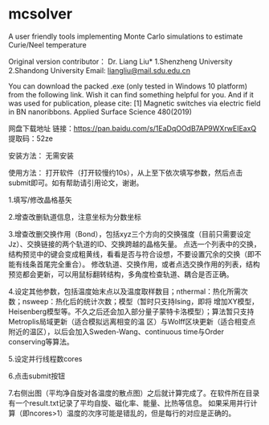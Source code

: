# mcsolver
A user friendly tools implementing Monte Carlo simulations to estimate Curie/Neel temperature

Original version contributor： Dr. Liang Liu* 1.Shenzheng University 2.Shandong University
Email: liangliu@mail.sdu.edu.cn

You can download the packed .exe (only tested in Windows 10 platform) from the following link. Wish it can find something helpful for you. And if it was used for publication, please cite:
[1] Magnetic switches via electric field in BN nanoribbons. Applied Surface Science 480(2019)

网盘下载地址
链接：https://pan.baidu.com/s/1EaDqOOdB7AP9WXrwEIEaxQ
提取码：52ze

安装方法：
无需安装

使用方法：
打开软件（打开较慢约10s），从上至下依次填写参数，然后点击submit即可。如有帮助请引用论文，谢谢。

1.填写/修改晶格基矢

2.增查改删轨道信息，注意坐标为分数坐标

3.增查改删交换作用（Bond），包括xyz三个方向的交换强度（目前只需要设定Jz）、交换链接的两个轨道的ID、交换跨越的晶格矢量。
   点选一个列表中的交换，结构预览中的键会变成粗黄线，看看是否与符合设想，不要设置冗余的交换（即不能有线条首尾完全重合）。
   修改轨道、交换作用，或者点选交换作用的列表，结构预览都会更新，可以用鼠标翻转结构，多角度检查轨道、耦合是否正确。

4.设定其他参数，包括温度始末点以及温度取样数目；nthermal：热化所需次数；nsweep：热化后的统计次数；模型（暂时只支持Ising，即将
   增加XY模型，Heisenberg模型等。不久之后还会加入部分量子蒙特卡洛模型）；算法暂只支持Metroplis局域更新（适合模拟远离相变的温
   区）与Wolff区块更新（适合相变点附近的温区），以后会加入Sweden-Wang、continuous time与Order conserving等算法。

5.设定并行线程数cores

6.点击submit按钮

7.右侧出图（平均净自旋对各温度的散点图）之后就计算完成了。在软件所在目录有一个result.txt记录了平均自旋、磁化率、能量、比热等信息。
   如果采用并行计算（即ncores>1）温度的次序可能是错乱的，但是每行的对应是正确的。
